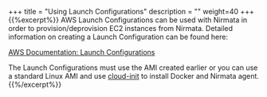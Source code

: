 +++
title = "Using Launch Configurations"
description = ""
weight=40
+++
{{%excerpt%}}
AWS Launch Configurations can be used with Nirmata in order to
provision/deprovision EC2 instances from Nirmata. Detailed information
on creating a Launch Configuration can be found here:

[AWS Documentation: Launch Configurations](http://docs.aws.amazon.com/AutoScaling/latest/DeveloperGuide/WorkingWithLaunchConfig.html)

The Launch Configurations must use the AMI created earlier or you can
use a standard Linux AMI and use [cloud-init](/hostgroups/#nirmata-agent-setup) to install Docker and Nirmata agent.
{{%/excerpt%}}
